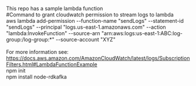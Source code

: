 This repo has a sample lambda function
<br>#Command to grant cloudwatch permission to stream logs to lambda
<br>aws lambda add-permission --function-name "sendLogs" --statement-id "sendLogs" --principal "logs.us-east-1.amazonaws.com" --action "lambda:InvokeFunction" --source-arn "arn:aws:logs:us-east-1:ABC:log-group:/log-group:*" --source-account "XYZ"
<br>
<br>For more information see: https://docs.aws.amazon.com/AmazonCloudWatch/latest/logs/SubscriptionFilters.html#LambdaFunctionExample
<br>
npm init
<br>
npm install node-rdkafka
<br>